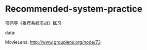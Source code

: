 # Recommended-system-practice
项亮等《推荐系统实战》练习


data:

MovieLens: http://www.grouplens.org/node/73



